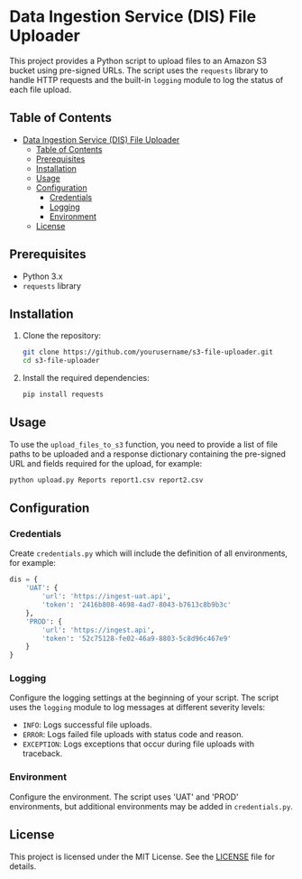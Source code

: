 # Data Ingestion Service (DIS) File Uploader

This project provides a Python script to upload files to an Amazon S3 bucket using pre-signed URLs. The script uses the `requests` library to handle HTTP requests and the built-in `logging` module to log the status of each file upload.

## Table of Contents

- [Data Ingestion Service (DIS) File Uploader](#data-ingestion-service-dis-file-uploader)
  - [Table of Contents](#table-of-contents)
  - [Prerequisites](#prerequisites)
  - [Installation](#installation)
  - [Usage](#usage)
  - [Configuration](#configuration)
    - [Credentials](#credentials)
    - [Logging](#logging)
    - [Environment](#environment)
  - [License](#license)

## Prerequisites

- Python 3.x
- `requests` library

## Installation

1. Clone the repository:
    ```sh
    git clone https://github.com/yourusername/s3-file-uploader.git
    cd s3-file-uploader
    ```

2. Install the required dependencies:
    ```sh
    pip install requests
    ```

## Usage

To use the `upload_files_to_s3` function, you need to provide a list of file paths to be uploaded and a response dictionary containing the pre-signed URL and fields required for the upload, for example:

```sh
python upload.py Reports report1.csv report2.csv
```

## Configuration

### Credentials

Create `credentials.py` which will include the definition of all environments, for example:

```python
dis = {
    'UAT': {
        'url': 'https://ingest-uat.api',
        'token': '2416b808-4698-4ad7-8043-b7613c8b9b3c'
    },
    'PROD': {
        'url': 'https://ingest.api',
        'token': '52c75128-fe02-46a9-8803-5c8d96c467e9'
    }
}
```

### Logging

Configure the logging settings at the beginning of your script. The script uses the `logging` module to log messages at different severity levels:

- `INFO`: Logs successful file uploads.
- `ERROR`: Logs failed file uploads with status code and reason.
- `EXCEPTION`: Logs exceptions that occur during file uploads with traceback.

### Environment

Configure the environment. The script uses 'UAT' and 'PROD' environments, but additional environments may be added in `credentials.py`.

## License

This project is licensed under the MIT License. See the [LICENSE](LICENSE) file for details.
